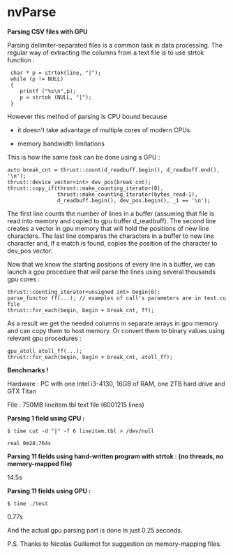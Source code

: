 # nvParse
**Parsing CSV files with GPU**

Parsing delimiter-separated files is a common task in data processing. The regular way of extracting the columns from a text file is to use strtok function :

     char * p = strtok(line, "|");
	 while (p != NULL)
     {
    	printf ("%s\n",p);
    	p = strtok (NULL, "|");
  	 }

  
However this method of parsing is CPU bound because 
 
- it doesn't take advantage of multiple cores of modern CPUs.

-  memory bandwidth limitations

This is how the same task can be done using a GPU :
 
    auto break_cnt = thrust::count(d_readbuff.begin(), d_readbuff.end(), '\n');
    thrust::device_vector<int> dev_pos(break_cnt);
    thrust::copy_if(thrust::make_counting_iterator(0),
					thrust::make_counting_iterator(bytes_read-1),
    				d_readbuff.begin(), dev_pos.begin(), _1 == '\n');	

The first line counts the number of lines in a buffer (assuming that file is read into memory and copied to gpu buffer d\_readbuff).
The second line creates a vector in gpu memory that will hold the positions of new line characters.
The last line compares the characters in a buffer to new line character and, if a match is found, copies the position of the character to dev_pos vector. 

Now that we know the starting positions of every line in a buffer, we can launch a gpu procedure that will parse the lines using several thousands gpu cores :

    thrust::counting_iterator<unsigned int> begin(0);
    parse_functor ff(...); // examples of call's parameters are in test.cu file 
    thrust::for_each(begin, begin + break_cnt, ff);

As a result we get the needed columns in separate arrays in gpu memory and can copy them to host memory. Or convert them to binary values using relevant gpu procedures :

    gpu_atoll atoll_ff(...); 
    thrust::for_each(begin, begin + break_cnt, atoll_ff); 
    

**Benchmarks !**

Hardware : PC with one Intel i3-4130, 16GB of RAM, one 2TB hard drive and GTX Titan

File : 750MB lineitem.tbl text file (6001215 lines)

**Parsing 1 field using CPU :**

    $ time cut -d "|" -f 6 lineitem.tbl > /dev/null
    
    real 0m28.764s

**Parsing 11 fields using hand-written program with strtok : (no threads, no memory-mapped file)**

14.5s 

**Parsing 11 fields using GPU :**

    $ time ./test
    
0.77s    

And the actual gpu parsing part is done in just 0.25 seconds.  

P.S. Thanks to Nicolas Guillemot for suggestion on memory-mapping files.


 
